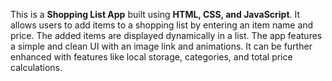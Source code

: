 This is a **Shopping List App** built using **HTML, CSS, and JavaScript**. It allows users to add items to a shopping list by entering an item name and price. The added items are displayed dynamically in a list. The app features a simple and clean UI with an image link and animations. It can be further enhanced with features like local storage, categories, and total price calculations.
